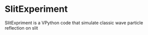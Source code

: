 # SlitExperiment
SlitExpriment is a VPython code that simulate classic wave particle reflection on slit
